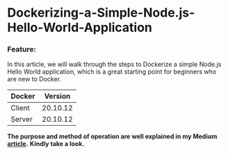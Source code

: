 # Dockerizing-a-Simple-Node.js-Hello-World-Application

### Feature:
In this article, we will walk through the steps to Dockerize a simple Node.js Hello World application, which is a great starting point for beginners who are new to Docker.


| Docker | Version |
| ------ | ------ |
| Client | 20.10.12 |
| Server | 20.10.12 |

**The purpose and method of operation are well explained in my Medium [article](https://medium.com/@ssksreehari/dockerizing-a-simple-node-js-hello-world-application-2a9f3f130ac3).**
**Kindly take a look.**
